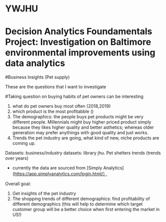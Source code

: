 # YWJHU
# Decision Analytics Foundamentals Project: Investigation on Baltimore environmental improvements using data analytics

#Business Insights (Pet supply)

These are the questions that I want to investigate

#Taking question on buying habits of pet owners can be interesting

1. what do pet owners buy most often (2018,2019)
2. which product is the most profitabble ()
3. The demographics: the people buys pet products might be very different people. Millennials might buy higher priced product simply because they likes higher quality and better asthetics; whereas older generation may prefer anythings with good quality and just works.
4. Trends the pet industry are going, what kind of new, niche products are coming up.

Datasets:
business/industry datasets: library jhu. Pet shelters trends (trends over years)
- currently the data are sourced from [Simply Analytics](https://app.simplyanalytics.com/login.html/）

Overall goal:
1. Get insights of the pet industry
2. The shopping trends of different demographics: find profitability of different demographics (this will help to determine which target customer group will be a better choice when first entering the market in US!)
